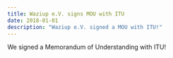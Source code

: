 ```yaml
---
title: Waziup e.V. signs MOU with ITU
date: 2018-01-01
description: "Waziup e.V. signed a MOU with ITU!"
---
```


We signed a Memorandum of Understanding with ITU!
